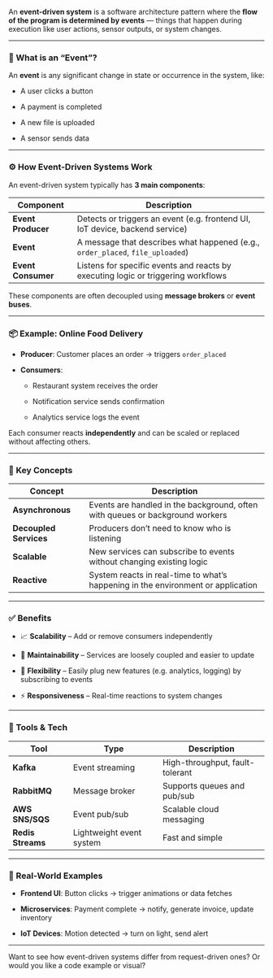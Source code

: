 An **event-driven system** is a software architecture pattern where the **flow of the program is determined by events** — things that happen during execution like user actions, sensor outputs, or system changes.

---

### 🔄 What is an “Event”?

An **event** is any significant change in state or occurrence in the system, like:

- A user clicks a button
    
- A payment is completed
    
- A new file is uploaded
    
- A sensor sends data
    

---

### ⚙️ How Event-Driven Systems Work

An event-driven system typically has **3 main components**:

|Component|Description|
|---|---|
|**Event Producer**|Detects or triggers an event (e.g. frontend UI, IoT device, backend service)|
|**Event**|A message that describes what happened (e.g., `order_placed`, `file_uploaded`)|
|**Event Consumer**|Listens for specific events and reacts by executing logic or triggering workflows|

These components are often decoupled using **message brokers** or **event buses**.

---

### 📦 Example: Online Food Delivery

- **Producer**: Customer places an order → triggers `order_placed`
    
- **Consumers**:
    
    - Restaurant system receives the order
        
    - Notification service sends confirmation
        
    - Analytics service logs the event
        

Each consumer reacts **independently** and can be scaled or replaced without affecting others.

---

### 🧠 Key Concepts

|Concept|Description|
|---|---|
|**Asynchronous**|Events are handled in the background, often with queues or background workers|
|**Decoupled Services**|Producers don’t need to know who is listening|
|**Scalable**|New services can subscribe to events without changing existing logic|
|**Reactive**|System reacts in real-time to what’s happening in the environment or application|

---

### ✅ Benefits

- 📈 **Scalability** – Add or remove consumers independently
    
- 🔧 **Maintainability** – Services are loosely coupled and easier to update
    
- 🧩 **Flexibility** – Easily plug new features (e.g. analytics, logging) by subscribing to events
    
- ⚡ **Responsiveness** – Real-time reactions to system changes
    

---

### 🧰 Tools & Tech

|Tool|Type|Description|
|---|---|---|
|**Kafka**|Event streaming|High-throughput, fault-tolerant|
|**RabbitMQ**|Message broker|Supports queues and pub/sub|
|**AWS SNS/SQS**|Event pub/sub|Scalable cloud messaging|
|**Redis Streams**|Lightweight event system|Fast and simple|

---

### 📘 Real-World Examples

- **Frontend UI**: Button clicks → trigger animations or data fetches
    
- **Microservices**: Payment complete → notify, generate invoice, update inventory
    
- **IoT Devices**: Motion detected → turn on light, send alert
    

---

Want to see how event-driven systems differ from request-driven ones? Or would you like a code example or visual?